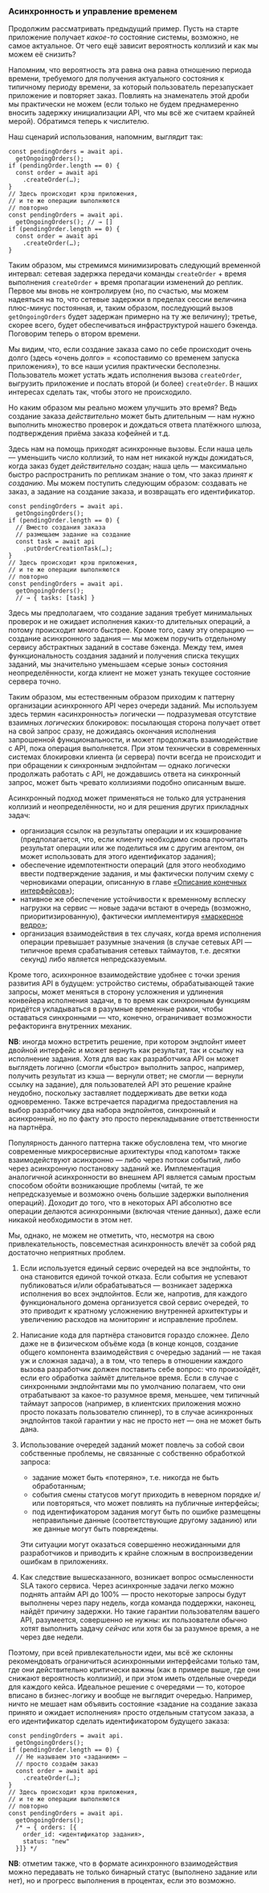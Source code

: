 ### Асинхронность и управление временем

Продолжим рассматривать предыдущий пример. Пусть на старте приложение получает *какое-то* состояние системы, возможно, не самое актуальное. От чего ещё зависит вероятность коллизий и как мы можем её снизить?

Напомним, что вероятность эта равна она равна отношению периода времени, требуемого для получения актуального состояния к типичному периоду времени, за который пользователь перезапускает приложение и повторяет заказ. Повлиять на знаменатель этой дроби мы практически не можем (если только не будем преднамеренно вносить задержку инициализации API, что мы всё же считаем крайней мерой). Обратимся теперь к числителю.

Наш сценарий использования, напомним, выглядит так:

```
const pendingOrders = await api.
  getOngoingOrders();
if (pendingOrder.length == 0) {
  const order = await api
    .createOrder(…);
}
// Здесь происходит крэш приложения,
// и те же операции выполняются
// повторно
const pendingOrders = await api.
  getOngoingOrders(); // → []
if (pendingOrder.length == 0) {
  const order = await api
    .createOrder(…);
}
```

Таким образом, мы стремимся минимизировать следующий временной интервал: сетевая задержка передачи команды `createOrder` + время выполнения `createOrder` + время пропагации изменений до реплик. Первое мы вновь не контролируем (но, по счастью, мы можем надеяться на то, что сетевые задержки в пределах сессии величина плюс-минус постоянная, и, таким образом, последующий вызов `getOngoingOrders` будет задержан примерно на ту же величину); третье, скорее всего, будет обеспечиваться инфраструктурой нашего бэкенда. Поговорим теперь о втором времени.

Мы видим, что, если создание заказа само по себе происходит очень долго (здесь «очень долго» = «сопоставимо со временем запуска приложения»), то все наши усилия практически бесполезны. Пользователь может устать ждать исполнения вызова `createOrder`, выгрузить приложение и послать второй (и более) `createOrder`. В наших интересах сделать так, чтобы этого не происходило.

Но каким образом мы реально можем улучшить это время? Ведь создание заказа *действительно* может быть длительным — нам нужно выполнить множество проверок и дождаться ответа платёжного шлюза, подтверждения приёма заказа кофейней и т.д.

Здесь нам на помощь приходят асинхронные вызовы. Если наша цель — уменьшить число коллизий, то нам нет никакой нужды дожидаться, когда заказ будет *действительно* создан; наша цель — максимально быстро распространить по репликам знание о том, что заказ *принят к созданию*. Мы можем поступить следующим образом: создавать не заказ, а задание на создание заказа, и возвращать его идентификатор.

```
const pendingOrders = await api.
  getOngoingOrders();
if (pendingOrder.length == 0) {
  // Вместо создания заказа
  // размещаем задание на создание
  const task = await api
    .putOrderCreationTask(…);
}
// Здесь происходит крэш приложения,
// и те же операции выполняются
// повторно
const pendingOrders = await api.
  getOngoingOrders(); 
  // → { tasks: [task] }
```

Здесь мы предполагаем, что создание задания требует минимальных проверок и не ожидает исполнения каких-то длительных операций, а потому происходит много быстрее. Кроме того, саму эту операцию — создание асинхронного задания — мы можем поручить отдельному сервису абстрактных заданий в составе бэкенда. Между тем, имея функциональность создания заданий и получения списка текущих заданий, мы значительно уменьшаем «серые зоны» состояния неопределённости, когда клиент не может узнать текущее состояние сервера точно.

Таким образом, мы естественным образом приходим к паттерну организации асинхронного API через очереди заданий. Мы используем здесь термин «асинхронность» логически — подразумевая отсутствие взаимных *логических* блокировок: посылающая сторона получает ответ на свой запрос сразу, не дожидаясь окончания исполнения запрошенной функциональности, и может продолжать взаимодействие с API, пока операция выполняется. При этом технически в современных системах блокировки клиента (и сервера) почти всегда не происходит и при обращении к синхронным эндпойнтам — однако логически продолжать работать с API, не дождавшись ответа на синхронный запрос, может быть чревато коллизиями подобно описанным выше.

Асинхронный подход может применяться не только для устранения коллизий и неопределённости, но и для решения других прикладных задач:
  * организация ссылок на результаты операции и их кэширование (предполагается, что, если клиенту необходимо снова прочитать результат операции или же поделиться им с другим агентом, он может использовать для этого идентификатор задания);
  * обеспечение идемпотентности операций (для этого необходимо ввести подтверждение задания, и мы фактически получим схему с черновиками операции, описанную в главе [«Описание конечных интерфейсов»](#api-design-describing-interfaces));
  * нативное же обеспечение устойчивости к временному всплеску нагрузки на сервис — новые задачи встают в очередь (возможно, приоритизированную), фактически имплементируя [«маркерное ведро»](https://en.wikipedia.org/wiki/Token_bucket);
  * организация взаимодействия в тех случаях, когда время исполнения операции превышает разумные значения (в случае сетевых API — типичное время срабатывания сетевых таймаутов, т.е. десятки секунд) либо является непредсказуемым.

Кроме того, асихнронное взаимодействие удобнее с точки зрения развития API в будущем: устройство системы, обрабатывающей такие запросы, может меняться в сторону усложнения и удлинения конвейера исполнения задачи, в то время как синхронным функциям придётся укладываться в разумные временные рамки, чтобы оставаться синхронными — что, конечно, ограничивает возможности рефакторинга внутренних механик.

**NB**: иногда можно встретить решение, при котором эндпойнт имеет двойной интерфейс и может вернуть как результат, так и ссылку на исполнение задания. Хотя для вас как разработчика API он может выглядеть логично (смогли «быстро» выполнить запрос, например, получить результат из кэша — вернули ответ; не смогли — вернули ссылку на задание), для пользователей API это решение крайне неудобно, поскольку заставляет поддерживать две ветки кода одновременно. Также встречается парадигма предоставления на выбор разработчику два набора эндпойнтов, синхронный и асинхронный, но по факту это просто перекладывание ответственности на партнёра.

Популярность данного паттерна также обусловлена тем, что многие современные микросервисные архитектуры «под капотом» также взаимодействуют асинхронно — либо через потоки событий, либо через асинхронную постановку заданий же. Имплементация аналогичной асинхронности во внешнем API является самым простым способом обойти возникающие проблемы (читай, те же непредсказуемые и возможно очень большие задержки выполнения операций). Доходит до того, что в некоторых API абсолютно все операции делаются асинхронными (включая чтение данных), даже если никакой необходимости в этом нет.

Мы, однако, не можем не отметить, что, несмотря на свою привлекательность, повсеместная асинхронность влечёт за собой ряд достаточно неприятных проблем.

  1. Если используется единый сервис очередей на все эндпойнты, то она становится единой точкой отказа. Если события не успевают публиковаться и/или обрабатываться — возникает задержка исполнения во всех эндпойнтов. Если же, напротив, для каждого функционального домена организуется свой сервис очередей, то это приводит к кратному усложнению внутренней архитектуры и увеличению расходов на мониторинг и исправление проблем.
  2. Написание кода для партнёра становится гораздо сложнее. Дело даже не в физическом объёме кода (в конце концов, создание общего компонента взаимодействия с очередью заданий — не такая уж и сложная задача), а в том, что теперь в отношении каждого вызова разработчик должен поставить себе вопрос: что произойдёт, если его обработка займёт длительное время. Если в случае с синхронными эндпойнтами мы по умолчанию полагаем, что они отрабатывают за какое-то разумное время, меньшее, чем типичный таймаут запросов (например, в клиентских приложения можно просто показать пользователю спиннер), то в случае асинхронных эндпойнтов такой гарантии у нас не просто нет — она не может быть дана.
  3. Использование очередей заданий может повлечь за собой свои собственные проблемы, не связанные с собственно обработкой запроса:
      * задание может быть «потеряно», т.е. никогда не быть обработанным;
      * события смены статусов могут приходить в неверном порядке и/или повторяться, что может повлиять на публичные интерфейсы;
      * под идентификатором задания могут быть по ошибке размещены неправильные данные (соответствующие другому заданию) или же данные могут быть повреждены.

      Эти ситуации могут оказаться совершенно неожиданными для разработчиков и приводить к крайне сложным в воспроизведении ошибкам в приложениях.
  4. Как следствие вышесказанного, возникает вопрос осмысленности SLA такого сервиса. Через асинхронные задачи легко можно поднять аптайм API до 100% — просто некоторые запросы будут выполнены через пару недель, когда команда поддержки, наконец, найдёт причину задержки. Но такие гарантии пользователям вашего API, разумеется, совершенно не нужны: их пользователи обычно хотят выполнить задачу *сейчас* или хотя бы за разумное время, а не через две недели.

Поэтому, при всей привлекательности идеи, мы всё же склонны рекомендовать ограничиться асинхронными интерфейсами только там, где они действительно критически важны (как в примере выше, где они снижают вероятность коллизий), и при этом иметь отдельные очереди для каждого кейса. Идеальное решение с очередями — то, которое вписано в бизнес-логику и вообще не выглядит очередью. Например, ничто не мешает нам объявить состояние «задание на создание заказа принято и ожидает исполнения» просто отдельным статусом заказа, а его идентификатор сделать идентификатором будущего заказа:

```
const pendingOrders = await api.
  getOngoingOrders();
if (pendingOrder.length == 0) {
  // Не называем это «заданием» —
  // просто создаём заказ
  const order = await api
    .createOrder(…);
}
// Здесь происходит крэш приложения,
// и те же операции выполняются
// повторно
const pendingOrders = await api.
  getOngoingOrders(); 
  /* → { orders: [{
    order_id: <идентификатор задания>,
    status: "new"
  }]} */
```

**NB**: отметим также, что в формате асинхронного взаимодействия можно передавать не только бинарный статус (выполнено задание или нет), но и прогресс выполнения в процентах, если это возможно.